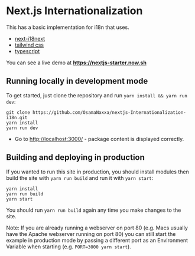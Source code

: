 # Next.js Internationalization

This has a basic implementation for i18n that uses.

* [next-i18next](https://www.npmjs.com/package/next-i18next)
* [tailwind css](https://tailwindcss.com/)
* [typescript](https://www.typescriptlang.org/docs/handbook/react.html)

You can see a live demo at **https://nextjs-starter.now.sh**

## Running locally in development mode

To get started, just clone the repository and run `yarn install && yarn run dev`:

    git clone https://github.com/OsamaNaxxa/nextjs-Internationalization-i18n.git
    yarn install
    yarn run dev

- Go to [http://localhost:3000/](http://localhost:3000/) - package content is displayed correctly.

## Building and deploying in production

If you wanted to run this site in production, you should install modules then build the site with `yarn run build` and run it with `yarn start`:

    yarn install
    yarn run build
    yarn start

You should run `yarn run build` again any time you make changes to the site.

Note: If you are already running a webserver on port 80 (e.g. Macs usually have the Apache webserver running on port 80) you can still start the example in production mode by passing a different port as an Environment Variable when starting (e.g. `PORT=3000 yarn start`).
